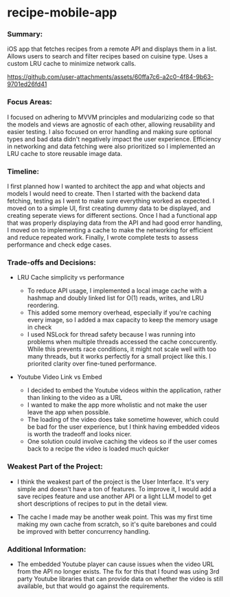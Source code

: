 # recipe-mobile-app

### Summary: 
iOS app that fetches recipes from a remote API and displays them in a list. Allows users to search and filter recipes based on cuisine type. Uses a custom LRU cache to minimize network calls.

https://github.com/user-attachments/assets/60ffa7c6-a2c0-4f84-9b63-9701ed26fd41

### Focus Areas: 
I focused on adhering to MVVM principles and modularizing code so that the models and views are agnostic of each other, allowing reusability and easier testing. I also focused on error handling and making sure optional types and bad data didn't negatively impact the user experience. Efficiency in networking and data fetching were also prioritized so I implemented an LRU cache to store reusable image data. 

### Timeline: 
I first planned how I wanted to architect the app and what objects and models I would need to create. Then I started with the backend data fetching, testing as I went to make sure everything worked as expected. I moved on to a simple UI, first creating dummy data to be displayed, and creating seperate views for different sections. Once I had a functional app that was properly displaying data from the API and had good error handling, I moved on to implementing a cache to make the networking for efficient and reduce repeated work. Finally, I wrote complete tests to assess performance and check edge cases.

### Trade-offs and Decisions:
- LRU Cache simplicity vs performance
  - To reduce API usage, I implemented a local image cache with a hashmap and doubly linked list for O(1) reads, writes, and LRU reordering.
  - This added some memory overhead, especially if you're caching every image, so I added a max capacity to keep the memory usage in check
  - I used NSLock for thread safety because I was running into problems when multiple threads accessed the cache conccurently. While this prevents race conditions, it might not scale well with too many threads, but it works perfectly for a small project like this. I priorited clarity over fine-tuned performance.
 
- Youtube Video Link vs Embed
  - I decided to embed the Youtube videos within the application, rather than linking to the video as a URL
  - I wanted to make the app more wholistic and not make the user leave the app when possible.
  - The loading of the video does take sometime however, which could be bad for the user experience, but I think having embedded videos is worth the tradeoff and looks nicer.
  - One solution could involve caching the videos so if the user comes back to a recipe the video is loaded much quicker

### Weakest Part of the Project:
- I think the weakest part of the project is the User Interface. It's very simple and doesn't have a ton of features. To improve it, I would add a save recipes feature and use another API or a light LLM model to get short descriptions of recipes to put in the detail view.

- The cache I made may be another weak point. This was my first time making my own cache from scratch, so it's quite barebones and could be improved with better concurrency handling.

### Additional Information:
- The embedded Youtube player can cause issues when the video URL from the API no longer exists. The fix for this that I found was using 3rd party Youtube libraries that can provide data on whether the video is still available, but that would go against the requirements.
